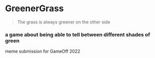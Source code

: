 # GreenerGrass
> The grass is always greener on the other side

### a game about being able to tell between different shades of green
meme submission for GameOff 2022